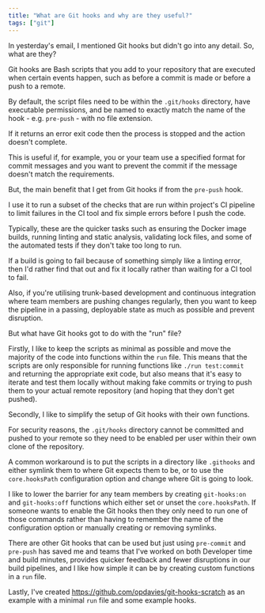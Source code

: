 ```yaml
---
title: "What are Git hooks and why are they useful?"
tags: ["git"]
---
```


In yesterday's email, I mentioned Git hooks but didn't go into any detail. So, what are they?

Git hooks are Bash scripts that you add to your repository that are executed when certain events happen, such as before a commit is made or before a push to a remote.

By default, the script files need to be within the `.git/hooks` directory, have executable permissions, and be named to exactly match the name of the hook - e.g. `pre-push` - with no file extension.

If it returns an error exit code then the process is stopped and the action doesn't complete.

This is useful if, for example, you or your team use a specified format for commit messages and you want to prevent the commit if the message doesn't match the requirements.

But, the main benefit that I get from Git hooks if from the `pre-push` hook.

I use it to run a subset of the checks that are run within project's CI pipeline to limit failures in the CI tool and fix simple errors before I push the code.

Typically, these are the quicker tasks such as ensuring the Docker image builds, running linting and static analysis, validating lock files, and some of the automated tests if they don't take too long to run.

If a build is going to fail because of something simply like a linting error, then I'd rather find that out and fix it locally rather than waiting for a CI tool to fail.

Also, if you're utilising trunk-based development and continuous integration where team members are pushing changes regularly, then you want to keep the pipeline in a passing, deployable state as much as possible and prevent disruption.

But what have Git hooks got to do with the "run" file?

Firstly, I like to keep the scripts as minimal as possible and move the majority of the code into functions within the `run` file. This means that the scripts are only responsible for running functions like `./run test:commit` and returning the appropriate exit code, but also means that it's easy to iterate and test them locally without making fake commits or trying to push them to your actual remote repository (and hoping that they don't get pushed).

Secondly, I like to simplify the setup of Git hooks with their own functions.

For security reasons, the `.git/hooks` directory cannot be committed and pushed to your remote so they need to be enabled per user within their own clone of the repository.

A common workaround is to put the scripts in a directory like `.githooks` and either symlink them to where Git expects them to be, or to use the `core.hooksPath` configuration option and change where Git is going to look.

I like to lower the barrier for any team members by creating `git-hooks:on` and `git-hooks:off` functions which either set or unset the `core.hooksPath`. If someone wants to enable the Git hooks then they only need to run one of those commands rather than having to remember the name of the configuration option or manually creating or removing symlinks.

There are other Git hooks that can be used but just using `pre-commit` and `pre-push` has saved me and teams that I've worked on both Developer time and build minutes, provides quicker feedback and fewer disruptions in our build pipelines, and I like how simple it can be by creating custom functions in a `run` file.

Lastly, I've created <https://github.com/opdavies/git-hooks-scratch> as an example with a minimal `run` file and some example hooks.
